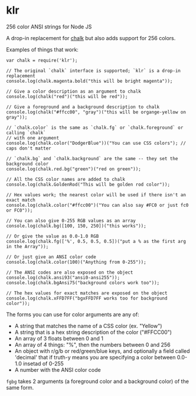 klr
=======

256 color ANSI strings for Node JS

A drop-in replacement for [chalk](https://github.com/sindresorhus/chalk) but also adds support for 256 colors.

Examples of things that work:


  ```
  var chalk = require('klr');

  // The original `chalk` interface is supported; `klr` is a drop-in replacement
  console.log(chalk.magenta.bold("this will be bright magenta"));

  // Give a color description as an argument to chalk
  console.log(chalk("red")("this will be red"));

  // Give a foreground and a background description to chalk
  console.log(chalk("#ffcc00", "gray")("this will be organge-yellow on gray"));

  // `chalk.color` is the same as `chalk.fg` or `chalk.foreground` or calling `chalk`
  // with one argument
  console.log(chalk.color("DodgerBlue"))("You can use CSS colors"); // caps don't matter

  // `chalk.bg` and `chalk.background` are the same -- they set the background color
  console.log(chalk.red.bg("green")("red on green"));

  // All the CSS color names are added to chalk
  console.log(chalk.GoldenRod("This will be golden rod color"));

  // Hex values work; the nearest color will be used if there isn't an exact match
  console.log(chalk.color("#ffcc00")("You can also say #FC0 or just fc0 or FC0"));

  // You can also give 0-255 RGB values as an array
  console.log(chalk.bg([100, 150, 250])("this works"));

  // Or give the value as 0.0-1.0 RGB
  console.log(chalk.fg(['%', 0.5, 0.5, 0.5])("put a % as the first arg in the Array"));

  // Or just give an ANSI color code
  console.log(chalk.color(100)("Anything from 0-255"));

  // The ANSI codes are also exposed on the object
  console.log(chalk.ansi93("ansi0-ansi255"));
  console.log(chalk.bgAnsi75("background colors work too"));

  // The hex values for exact matches are exposed on the object
  console.log(chalk.xFFD7FF("bgxFFD7FF works too for background color"));

  ```

The forms you can use for color arguments are any of:
  - A string that matches the name of a CSS color (ex. "Yellow")
  - A string that is a hex string description of the color ("#FFCC00")
  - An array of 3 floats between 0 and 1
  - An array of 4 things: "%", then the numbers between 0 and 256
  - An object with r/g/b or red/green/blue keys, and optionally a field called 'decimal' that if truth-y means you are specifying a color between 0.0-1.0 insetad of 0-255
  - A number with the ANSI color code

`fgbg` takes 2 arguments (a foreground color and a background color) of the same form.
